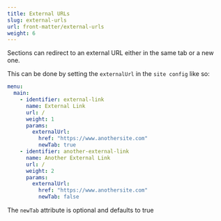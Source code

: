 ```yaml
---
title: External URLs
slug: external-urls
url: front-matter/external-urls
weight: 6
---
```


Sections can redirect to an external URL either in the same tab or a new one.

This can be done by setting the `externalUrl` in the `site config` like so:

```yaml
menu:
  main:
    - identifier: external-link
      name: External Link
      url: /
      weight: 1
      params:
        externalUrl:
          href: "https://www.anothersite.com"
          newTab: true
    - identifier: another-external-link
      name: Another External Link
      url: /
      weight: 2
      params:
        externalUrl:
          href: "https://www.anothersite.com"
          newTab: false 
```

The `newTab` attribute is optional and defaults to true
